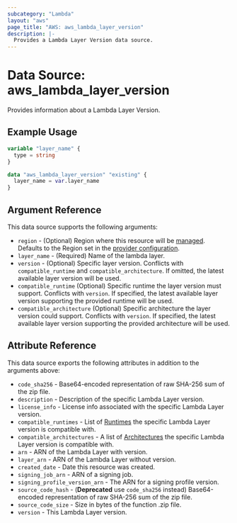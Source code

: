 ```yaml
---
subcategory: "Lambda"
layout: "aws"
page_title: "AWS: aws_lambda_layer_version"
description: |-
  Provides a Lambda Layer Version data source.
---
```


# Data Source: aws_lambda_layer_version

Provides information about a Lambda Layer Version.

## Example Usage

```terraform
variable "layer_name" {
  type = string
}

data "aws_lambda_layer_version" "existing" {
  layer_name = var.layer_name
}
```

## Argument Reference

This data source supports the following arguments:

* `region` - (Optional) Region where this resource will be [managed](https://docs.aws.amazon.com/general/latest/gr/rande.html#regional-endpoints). Defaults to the Region set in the [provider configuration](https://registry.terraform.io/providers/hashicorp/aws/latest/docs#aws-configuration-reference).
* `layer_name` - (Required) Name of the lambda layer.
* `version` - (Optional) Specific layer version. Conflicts with `compatible_runtime` and `compatible_architecture`. If omitted, the latest available layer version will be used.
* `compatible_runtime` (Optional) Specific runtime the layer version must support. Conflicts with `version`. If specified, the latest available layer version supporting the provided runtime will be used.
* `compatible_architecture` (Optional) Specific architecture the layer version could support. Conflicts with `version`. If specified, the latest available layer version supporting the provided architecture will be used.

## Attribute Reference

This data source exports the following attributes in addition to the arguments above:

* `code_sha256` - Base64-encoded representation of raw SHA-256 sum of the zip file.
* `description` - Description of the specific Lambda Layer version.
* `license_info` - License info associated with the specific Lambda Layer version.
* `compatible_runtimes` - List of [Runtimes][1] the specific Lambda Layer version is compatible with.
* `compatible_architectures` - A list of [Architectures][2] the specific Lambda Layer version is compatible with.
* `arn` - ARN of the Lambda Layer with version.
* `layer_arn` - ARN of the Lambda Layer without version.
* `created_date` - Date this resource was created.
* `signing_job_arn` - ARN of a signing job.
* `signing_profile_version_arn` - The ARN for a signing profile version.
* `source_code_hash` - (**Deprecated** use `code_sha256` instead) Base64-encoded representation of raw SHA-256 sum of the zip file.
* `source_code_size` - Size in bytes of the function .zip file.
* `version` - This Lambda Layer version.

[1]: https://docs.aws.amazon.com/lambda/latest/dg/API_GetLayerVersion.html#SSS-GetLayerVersion-response-CompatibleRuntimes
[2]: https://docs.aws.amazon.com/lambda/latest/dg/API_GetLayerVersion.html#SSS-GetLayerVersion-response-CompatibleArchitectures
